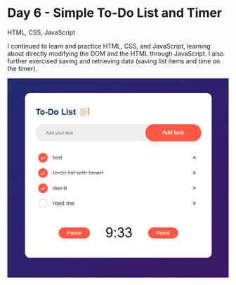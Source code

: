 # Day 6 - Simple To-Do List and Timer

HTML, CSS, JavaScript

I continued to learn and practice HTML, CSS, and JavaScript, learning about directly modifying the DOM and the HTML through JavaScript. I also further exercised saving and retrieving data (saving list items and time on the timer).

![](readme_preview.png)